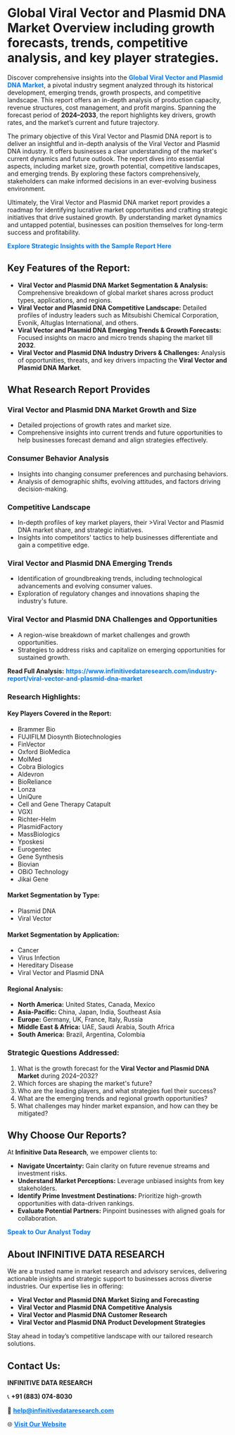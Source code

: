 <h1>Global Viral Vector and Plasmid DNA Market Overview including growth forecasts, trends, competitive analysis, and key player strategies.</h1>
<p>
Discover comprehensive insights into the 
<a href="https://www.infinitivedataresearch.com/industry-report/viral-vector-and-plasmid-dna-market" rel="dofollow" style="color: #007BFF; text-decoration: none;"><strong>Global Viral Vector and Plasmid DNA Market</strong></a>, a pivotal industry segment analyzed through its historical development, emerging trends, growth prospects, and competitive landscape. This report offers an in-depth analysis of production capacity, revenue structures, cost management, and profit margins. Spanning the forecast period of <strong>2024–2033</strong>, the report highlights key drivers, growth rates, and the market’s current and future trajectory.
</p>
<p>
The primary objective of this Viral Vector and Plasmid DNA report is to deliver an insightful and in-depth analysis of the Viral Vector and Plasmid DNA industry. It offers businesses a clear understanding of the market's current dynamics and future outlook. The report dives into essential aspects, including market size, growth potential, competitive landscapes, and emerging trends. By exploring these factors comprehensively, stakeholders can make informed decisions in an ever-evolving business environment.
</p>
<p>
Ultimately, the Viral Vector and Plasmid DNA market report provides a roadmap for identifying lucrative market opportunities and crafting strategic initiatives that drive sustained growth. By understanding market dynamics and untapped potential, businesses can position themselves for long-term success and profitability.
</p>
<p>
<a href="https://www.infinitivedataresearch.com/request-sample/reportId=103745" style="color: #007BFF; text-decoration: none;"><strong>Explore Strategic Insights with the Sample Report Here</strong></a>
</p>

<h2>Key Features of the Report:</h2>
<ul>
<li><strong>Viral Vector and Plasmid DNA Market Segmentation & Analysis:</strong> Comprehensive breakdown of global market shares across product types, applications, and regions.</li>
<li><strong>Viral Vector and Plasmid DNA Competitive Landscape:</strong> Detailed profiles of industry leaders such as Mitsubishi Chemical Corporation, Evonik, Altuglas International, and others.</li>
<li><strong>Viral Vector and Plasmid DNA Emerging Trends & Growth Forecasts:</strong> Focused insights on macro and micro trends shaping the market till <strong>2032</strong>.</li>
<li><strong>Viral Vector and Plasmid DNA Industry Drivers & Challenges:</strong> Analysis of opportunities, threats, and key drivers impacting the <strong>Viral Vector and Plasmid DNA Market</strong>.</li>
</ul>

<h2>What Research Report Provides</h2>
<h3>Viral Vector and Plasmid DNA Market Growth and Size</h3>
<ul>
<li>Detailed projections of growth rates and market size.</li>
<li>Comprehensive insights into current trends and future opportunities to help businesses forecast demand and align strategies effectively.</li>
</ul>

<h3>Consumer Behavior Analysis</h3>
<ul>
<li>Insights into changing consumer preferences and purchasing behaviors.</li>
<li>Analysis of demographic shifts, evolving attitudes, and factors driving decision-making.</li>
</ul>

<h3>Competitive Landscape</h3>
<ul>
<li>In-depth profiles of key market players, their >Viral Vector and Plasmid DNA market share, and strategic initiatives.</li>
<li>Insights into competitors' tactics to help businesses differentiate and gain a competitive edge.</li>
</ul>

<h3>Viral Vector and Plasmid DNA Emerging Trends</h3>
<ul>
<li>Identification of groundbreaking trends, including technological advancements and evolving consumer values.</li>
<li>Exploration of regulatory changes and innovations shaping the industry's future.</li>
</ul>

<h3>Viral Vector and Plasmid DNA Challenges and Opportunities</h3>
<ul>
<li>A region-wise breakdown of market challenges and growth opportunities.</li>
<li>Strategies to address risks and capitalize on emerging opportunities for sustained growth.</li>
</ul>
<p><strong>Read Full Analysis:</strong> <a href="https://www.infinitivedataresearch.com/industry-report/viral-vector-and-plasmid-dna-market" rel="dofollow" style="color: #007BFF; text-decoration: none;"><strong>https://www.infinitivedataresearch.com/industry-report/viral-vector-and-plasmid-dna-market</strong></a></p>
<h3>Research Highlights:</h3>
<h4>Key Players Covered in the Report:</h4>
<ul><li>Brammer Bio</li><li>FUJIFILM Diosynth Biotechnologies</li><li>FinVector</li><li>Oxford BioMedica</li><li>MolMed</li><li>Cobra Biologics</li><li>Aldevron</li><li>BioReliance</li><li>Lonza</li><li>UniQure</li><li>Cell and Gene Therapy Catapult</li><li>VGXI</li><li>Richter-Helm</li><li>PlasmidFactory</li><li>MassBiologics</li><li>Yposkesi</li><li>Eurogentec</li><li>Gene Synthesis</li><li>Biovian</li><li>OBiO Technology</li><li>Jikai Gene</li></ul>
<h4>Market Segmentation by Type:</h4>
<ul><li>Plasmid DNA</li><li>Viral Vector</li></ul>
<h4>Market Segmentation by Application:</h4>
<ul><li>Cancer</li><li>Virus Infection</li><li>Hereditary Disease</li><li>Viral Vector and Plasmid DNA</li></ul>

<h4>Regional Analysis:</h4>
<ul>
<li><strong>North America:</strong> United States, Canada, Mexico</li>
<li><strong>Asia-Pacific:</strong> China, Japan, India, Southeast Asia</li>
<li><strong>Europe:</strong> Germany, UK, France, Italy, Russia</li>
<li><strong>Middle East & Africa:</strong> UAE, Saudi Arabia, South Africa</li>
<li><strong>South America:</strong> Brazil, Argentina, Colombia</li>
</ul>

<h3>Strategic Questions Addressed:</h3>
<ol>
<li>What is the growth forecast for the <strong>Viral Vector and Plasmid DNA Market</strong> during 2024–2032?</li>
<li>Which forces are shaping the market's future?</li>
<li>Who are the leading players, and what strategies fuel their success?</li>
<li>What are the emerging trends and regional growth opportunities?</li>
<li>What challenges may hinder market expansion, and how can they be mitigated?</li>
</ol>

<h2>Why Choose Our Reports?</h2>
<p>At <strong>Infinitive Data Research</strong>, we empower clients to:</p>
<ul>
<li><strong>Navigate Uncertainty:</strong> Gain clarity on future revenue streams and investment risks.</li>
<li><strong>Understand Market Perceptions:</strong> Leverage unbiased insights from key stakeholders.</li>
<li><strong>Identify Prime Investment Destinations:</strong> Prioritize high-growth opportunities with data-driven rankings.</li>
<li><strong>Evaluate Potential Partners:</strong> Pinpoint businesses with aligned goals for collaboration.</li>
</ul>
<p><a href="https://www.infinitivedataresearch.com/industry-report/viral-vector-and-plasmid-dna-market" rel="dofollow" style="color: #007BFF; text-decoration: none;"><strong>Speak to Our Analyst Today</strong></a></p>

<h2>About INFINITIVE DATA RESEARCH</h2>
<p>We are a trusted name in market research and advisory services, delivering actionable insights and strategic support to businesses across diverse industries. Our expertise lies in offering:</p>
<ul>
<li><strong>Viral Vector and Plasmid DNA Market Sizing and Forecasting</strong></li>
<li><strong>Viral Vector and Plasmid DNA Competitive Analysis</strong></li>
<li><strong>Viral Vector and Plasmid DNA Customer Research</strong></li>
<li><strong>Viral Vector and Plasmid DNA Product Development Strategies</strong></li>
</ul>
<p>Stay ahead in today’s competitive landscape with our tailored research solutions.</p>

<h2>Contact Us:</h2>
<p><strong>INFINITIVE DATA RESEARCH</strong></p>
<p>📞 <strong>+91 (883) 074-8030</strong></p>
<p>📧 <strong><a href="mailto:help@infinitivedataresearch.com" style="color: #007BFF;">help@infinitivedataresearch.com</a></strong></p>
<p>🌐 <strong><a href="https://www.infinitivedataresearch.com" rel="dofollow" style="color: #007BFF;">Visit Our Website</a></strong></p>